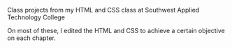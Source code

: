 <p>Class projects from my HTML and CSS class at Southwest Applied Technology College</p>
<p>On most of these, I edited the HTML and CSS to achieve a certain objective on each chapter.</p>
